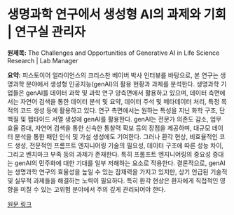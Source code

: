 # 생명과학 연구에서 생성형 AI의 과제와 기회 | 연구실 관리자

**원제목:** The Challenges and Opportunities of Generative AI in Life Science Research | Lab Manager

**요약:** 피스토이어 얼라이언스의 크리스찬 베이버 박사 인터뷰를 바탕으로, 본 연구는 생명과학 분야에서 생성형 인공지능(genAI)의 활용 현황과 과제를 분석한다.  생명과학 기업들은 genAI를 데이터 과학 및 과학 연구 양측면에서 활용하고 있으며, 데이터 측면에서는 자연어 검색을 통한 데이터 분석 및 요약, 데이터 주석 및 메타데이터 처리, 특정 목적의 코드 생성 등에 활용하고 있다. 연구 측면에서는 원하는 특성을 지닌 화학 구조, 단백질 및 펩타이드 서열 생성에 genAI를 활용한다. genAI는 전문가 의존도 감소, 업무 효율 증대, 자연어 검색을 통한 신속한 통찰력 확보 등의 장점을 제공하며,  대규모 데이터 분석을 통한 패턴 인식 및 가설 생성에도 기여한다. 그러나 환각 현상, 비효율적인 코드 생성, 전문적인 프롬프트 엔지니어링 기술의 필요성, 데이터 구조에 따른 성능 차이, 그리고 벤치마크 부족 등의 과제가 존재한다. 특히 프롬프트 엔지니어링의 중요성 증대는 genAI의 민주화에 대한 기대를 일부 저해하는 요소로 작용한다.  결론적으로, genAI는 생명과학 연구의 효율성을 높일 수 있는 잠재력을 가지고 있지만,  상기 언급된 기술적 및 실무적 과제들을 해결하는 노력이 필요하다.  특히 환각 현상은 환자에게 직접적인 영향을 미칠 수 있는 고위험 분야에서 주의 깊게 관리되어야 한다.

[원문 링크](https://www.labmanager.com/the-challenges-and-opportunities-of-generative-ai-in-life-science-research-34154)
